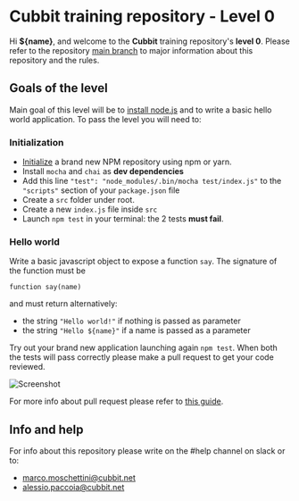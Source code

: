 # Cubbit training repository - Level 0

Hi **${name}**, and welcome to the **Cubbit** training repository's **level 0**. Please refer to the repository [main branch](https://github.com/cubbit/interns-training#structure-of-this-repository) to major information about this repository and the rules.

## Goals of the level
Main goal of this level will be to [install node.js](https://github.com/cubbit/interns-training#meet-nodejs) and to write a basic hello world application.
To pass the level you will need to:

### Initialization
- [Initialize](https://github.com/cubbit/interns-training#the-node-package-manager-vs-yarn) a brand new NPM repository using npm or yarn.
- Install `mocha` and `chai` as **dev dependencies**
- Add this line `"test": "node_modules/.bin/mocha test/index.js"` to the `"scripts"` section of your `package.json` file
- Create a `src` folder under root.
- Create a new `index.js` file inside `src`
- Launch `npm test` in your terminal: the 2 tests **must fail**.

### Hello world
Write a basic javascript object to expose a function `say`. The signature of the function must be

`function say(name)`

and must return alternatively:

- the string `"Hello world!"` if nothing is passed as parameter
- the string `"Hello ${name}"` if a name is passed as a parameter

Try out your brand new application launching again `npm test`. When both the tests will pass correctly please make a pull request to get your code reviewed. 

![Screenshot](screenshot.png)

For more info about pull request please refer to [this guide](https://help.github.com/articles/about-pull-requests/).

## Info and help
For info about this repository please write on the #help channel on slack or to:

- [marco.moschettini@cubbit.net](mailto:marco.moschettini@cubbit.net)
- [alessio.paccoia@cubbit.net](alessio.paccoia@cubbit.net)
